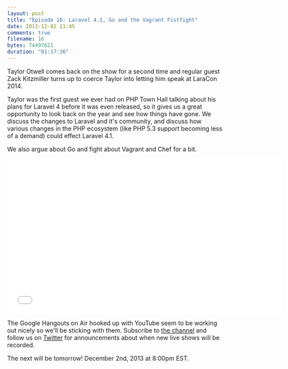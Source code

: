 ```yaml
---
layout: post
title: "Episode 16: Laravel 4.1, Go and the Vagrant Fistfight"
date: 2013-12-02 21:45
comments: true
filename: 16
bytes: 74497621
duration: "01:17:36"
---
```


Taylor Otwell comes back on the show for a second time and regular guest Zack Kitzmiller turns up to coerce Taylor 
into letting him speak at LaraCon 2014. 

Taylor was the first guest we ever had on PHP Town Hall talking about his plans for Laravel 4 before it was even released, so it gives us a great opportunity to look back on the year and see how things have gone. We discuss the changes to Laravel and it's community, and discuss how various changes in the PHP ecosystem (like PHP 5.3 support becoming less of a demand) could effect Laravel 4.1.

We also argue about Go and fight about Vagrant and Chef for a bit. 

<iframe width="640" height="360" src="//www.youtube.com/embed/ZPj48A98JDg" frameborder="0" allowfullscreen></iframe>

The Google Hangouts on Air hooked up with YouTube seem to be working out nicely so we'll be sticking with them. Subscribe to [the channel](http://www.youtube.com/channel/UCepVwe7RrxE7Zv3kytUfcKw?feature=watch) and follow us on [Twitter](https://twitter.com/phptownhall) for announcements about when new live shows will be recorded. 

The next will be tomorrow! December 2nd, 2013 at 8:00pm EST. 